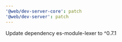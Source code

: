 ```yaml
---
'@web/dev-server-core': patch
'@web/dev-server': patch
---
```


Update dependency es-module-lexer to ^0.7.1
